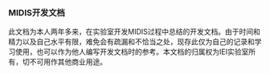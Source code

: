 ### MIDIS开发文档

此文档为本人两年多来，在实验室开发MIDIS过程中总结的开发文档。由于时间和精力以及自己水平有限，难免会有疏漏和不恰当之处，现存此仅为自己的记录和学习使用，也可以作为他人编写开发文档时的参考。本文档的归属权为IEI实验室所有，切不可用作其他商业用途。